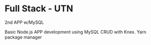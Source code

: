 # Full Stack - UTN 
2nd APP w/MySQL 

Basic Node.js APP development using MySQL CRUD with Knex.
Yarn package manager
